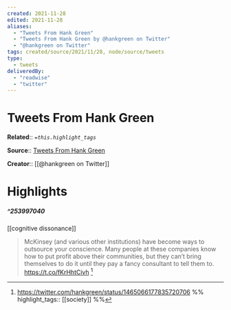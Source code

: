 ```yaml
---
created: 2021-11-28
edited: 2021-11-28
aliases:
  - "Tweets From Hank Green"
  - "Tweets From Hank Green by @hankgreen on Twitter"
  - "@hankgreen on Twitter"
tags: created/source/2021/11/28, node/source/tweets
type: 
  - tweets
deliveredBy: 
  - "readwise"
  - "twitter"
---
```

# Tweets From Hank Green

**Related**:: 
*`=this.highlight_tags`*

**Source**:: [Tweets From Hank Green](https://twitter.com/hankgreen)

**Creator**:: [[@hankgreen on Twitter]]

# Highlights
##### ^253997040
[[cognitive dissonance]]  
> McKinsey (and various other institutions) have become ways to outsource your conscience. Many people at these companies know how to put profit above their communities, but they can’t bring themselves to do it until they pay a fancy consultant to tell them to. https://t.co/fKrHhtCivh 
  [^253997040]

[^253997040]: https://twitter.com/hankgreen/status/1465066177835720706
%%
highlight_tags:: [[society]]
%%

